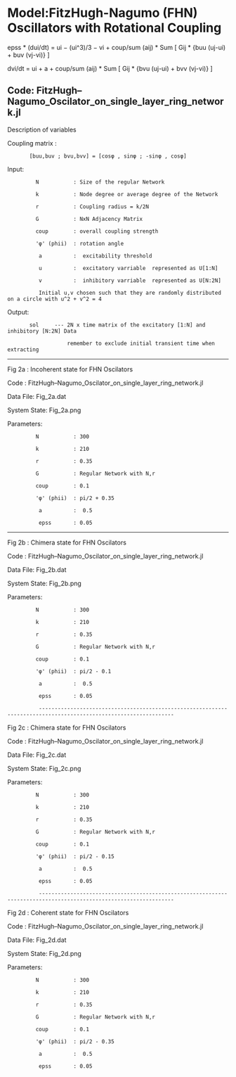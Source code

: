 # Model:FitzHugh-Nagumo (FHN) Oscillators with Rotational Coupling 

epss * (dui/dt) = ui − (ui^3)/3 − vi + coup/sum (aij) * Sum [ Gij * {buu (uj-ui) + buv (vj-vi)} ]

dvi/dt = ui + a + coup/sum (aij) * Sum [ Gij * {bvu (uj-ui) + bvv (vj-vi)} ]

Code: FitzHugh–Nagumo_Oscilator_on_single_layer_ring_network.jl
----------------------------------------------------------------------------------------------------------------------
Description of variables

Coupling matrix : 

           [buu,buv ; bvu,bvv] = [cosφ , sinφ ; -sinφ , cosφ]
           
Input:

             N           : Size of the regular Network
             
             k           : Node degree or average degree of the Network
             
             r           : Coupling radius = k/2N 
             
             G           : NxN Adjacency Matrix
             
             coup        : overall coupling strength    
             
             'φ' (phii)  : rotation angle
             
              a          :  excitability threshold
              
              u          :  excitatory varriable  represented as U[1:N]
              
              v          :  inhibitory varriable  represented as U[N:2N]
              
              Initial u,v chosen such that they are randomly distributed on a circle with u^2 + v^2 = 4 

Output: 

           sol     --- 2N x time matrix of the excitatory [1:N] and inhibitory [N:2N] Data
           
                       remember to exclude initial transient time when extracting
                       
-----------------------------------------------------------------------------------------------------------------
Fig 2a : Incoherent state for FHN Oscilators  

Code : FitzHugh–Nagumo_Oscilator_on_single_layer_ring_network.jl

Data File: Fig_2a.dat

System State: Fig_2a.png

Parameters:


             N           : 300
             
             k           : 210
             
             r           : 0.35
             
             G           : Regular Network with N,r
             
             coup        : 0.1
             
             'φ' (phii)  : pi/2 + 0.35
             
              a          :  0.5
              
              epss       : 0.05

-----------------------------------------------------------------------------------------------------------------
Fig 2b : Chimera state for FHN Oscilators  

Code : FitzHugh–Nagumo_Oscilator_on_single_layer_ring_network.jl

Data File: Fig_2b.dat

System State: Fig_2b.png

Parameters:


             N           : 300
             
             k           : 210
             
             r           : 0.35
             
             G           : Regular Network with N,r
             
             coup        : 0.1
             
             'φ' (phii)  : pi/2 - 0.1
             
              a          :  0.5
              
              epss       : 0.05
              
              -----------------------------------------------------------------------------------------------------------------
Fig 2c : Chimera state for FHN Oscilators  

Code : FitzHugh–Nagumo_Oscilator_on_single_layer_ring_network.jl

Data File: Fig_2c.dat

System State: Fig_2c.png

Parameters:


             N           : 300
             
             k           : 210
             
             r           : 0.35
             
             G           : Regular Network with N,r
             
             coup        : 0.1
             
             'φ' (phii)  : pi/2 - 0.15
             
              a          :  0.5
              
              epss       : 0.05
              
              -----------------------------------------------------------------------------------------------------------------
Fig 2d : Coherent state for FHN Oscilators  

Code : FitzHugh–Nagumo_Oscilator_on_single_layer_ring_network.jl

Data File: Fig_2d.dat

System State: Fig_2d.png

Parameters:


             N           : 300
             
             k           : 210
             
             r           : 0.35
             
             G           : Regular Network with N,r
             
             coup        : 0.1
             
             'φ' (phii)  : pi/2 - 0.35
             
              a          :  0.5
              
              epss       : 0.05
